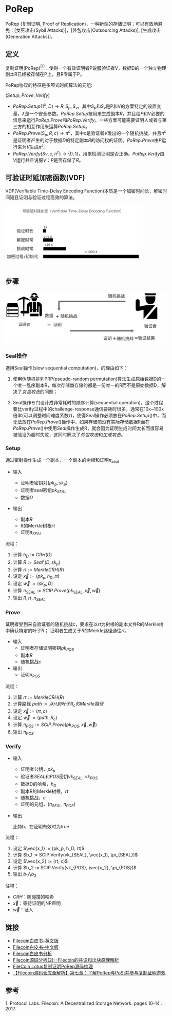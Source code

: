 # PoRep

PoRep (复制证明, Proof of Replication)，一种新型的存储证明；可以有效地避免：[女巫攻击(Sybil Attacks)]，[外包攻击(Outsourcing Attacks)], [生成攻击(Generation Attacks)]。



## 定义

复制证明(PoRep)[<sup>[1]</sup>](#ref-1)：使得一个有效证明者P说服验证者V，数据D的一个独立物理副本R已经被存储在P上，且R专属于P。

PoRep协议的特征是多项式时间算法的元组:

$(Setup, Prove, Verify)$

- $PoRep.Setup(1^{\lambda}, D) \rightarrow R, S_p, S_v$，其中$S_p$和$S_v$是P和V的方案特定的设置变量，$\lambda$是一个安全参数。$PoRep.Setup$被用来生成副本$R$，并且给$P$和$V$必要的信息来运行$PoRep.Prove$和$PoRep.Verify$。一些方案可能需要证明人或者与第三方的相互作用来运算$PoRep.Setup$。
- $PoRep.Prove(S_p, R, c) \rightarrow \pi^c$，其中c是验证者$V$发出的一个随机挑战，并且$\pi^c$是证明者产生的对于数据$D$的特定副本$R$的访问权的证明。$PoRep.Prove$由$P$运行来为$V$生成$\pi^c$。
- $PoRep.Verify(Sv, c, \pi^c) \rightarrow \{0, 1\}$，用来检测证明是否正确。$PoRep.Verify$由$V$运行并且说服$V$：$P$是否存储了$R$。



## 可验证时延加密函数(VDF)
VDF(Verifiable Time-Delay Encoding Function)本质是一个加密时间长，解密时间短且证明与验证过程高效的算法。

![vdf](res/vdf.png)



## 步骤

![PoRep过程](res/porep1.png)

### Seal操作

选用Seal操作(slow sequential computation)，的理由如下：

1. 使用伪随机排列PRP(pseudo-random permutation)算法生成原始数据D的一个唯一乱序副本R，每次存储商存储的都是一份唯一的R而不是原始数据D，解决了*女巫攻击*的问题；

2. Seal操作专门设计成非常耗时的顺序计算(sequential operation)，这个过程要比verify过程中的challenge-response通信要耗时很多，通常在10x~100x倍率(可以调整时间难度系数$\tau$)，使得Seal操作必须放在$PoRep.Setup()$中，而无法放在$PoRep.Prove()$操作中，如果存储商没有实际存储数据R而在$PoRep.Prove()$中使用$Seal$操作生成R，就会因为证明生成时间太长而很容易被验证为超时失败，这同时解决了*外包攻击*和*生成攻击*。

### Setup

通过密封操作生成一个副本，一个副本的树根和证明$\pi_{seal}$

- 输入
   - 证明者密钥对$(pk_p, sk_p)$
   - 证明者seal密钥$pk_{SEAL}$
   - 数据$D$

- 输出
  - 副本$R$
  - R的Merkle树根$rt$
  - 证明$\pi_{SEAL}$

流程：

1. 计算 $h_D := CRH(D)$
2. 计算 $R := Seal^{\tau}(D, sk_p)$
3. 计算 $rt := MerkleCRH(R)$
4. 设定 $\vec{x} := (pk_p, h_D, rt)$
5. 设定 $\vec{w} := (sk_p, D)$
6. 计算 $\pi_{SEAL} := SCIP.Prove(pk_{SEAL}, \vec{x}, \vec{w})$
7. 输出 $R, rt, \pi_{SEAL}$

### Prove

证明者受到来自验证者的随机挑战c，要求在以$rt$为树根的副本文件R的Merkle树中确认特定的叶子$R$； 证明者生成关于$R$的Merkle路径通往$rt$。

- 输入
  - 证明者存储证明密钥$pk_{POS}$
  - 副本$R$
  - 随机挑战$c$
- 输出
  - 证明$\pi_{POS}$

流程：

1. 计算 $rt := MerkleCRH(R)$
2. 计算路径 $path := 从rt到叶子R_c的Merkle路径$
3. 设定 $\vec{x} := (rt, c)$
4. 设定 $\vec{w} := (path, R_c)$
5. 计算 $\pi_{POS} := SCIP.Prove(pk_{POS}, \vec{x}, \vec{w})$
6. 输出 $\pi_{POS}$

### Verify

- 输入

  - 证明者公钥，$pk_p$
  - 验证者$SEAL$和$POS$密钥$vk_{SEAL}$, $vk_{POS}$
  - 数据D的哈希，$h_D$
  - 副本R的Merkle树根，$rt$
  - 随机挑战，$c$
  - 证明的元组，$(\pi_{SEAL}, \pi_{POS})$

- 输出

  比特b，在证明有效时为true

流程：

1. 设定 $\vec{x_1} := (pk_p, h_D, rt)$
2. 计算 $b_1 := SCIP.Verify(vk_{SEAL}, \vec{x_1}, \pi_{SEAL})$
3. 设定 $\vec{x_2} := (rt, c)$
4. 计算 $b_2 := SCIP.Verify(vk_{POS}, \vec{x_2}, \pi_{POS})$
5. 输出 $b_1 \bigwedge b_2$

注释：

- $CRH$：防碰撞的哈希
- $\vec{x}$：等待证明的NP声明
- $\vec{w}$：证人



## 链接

- [Filecoin白皮书-英文版](res/filecoin.pdf)
- [Filecoin白皮书-中文版](res/filecoin_zh.pdf)
- [Filecoin白皮书分析](https://www.jianshu.com/p/745d5d9be2d3)
- [Filecoin源码分析(2)--Filecoin的共识和出块原理解析](https://juejin.cn/post/6864831562882646024)
- [FileCoin Lotus复制证明PoRep源码梳理](https://www.cnblogs.com/nirao/p/12172846.html)
- [【Filecoin源码仓库全解析】第七章：了解PoRep与PoSt并参与复制证明游戏](https://blog.csdn.net/u012357002/article/details/89484431)



## 参考

<div id="1"></div>
1. Protocol Labs. Filecoin: A Decentralized Storage Network. pages 10-14 . 2017.
